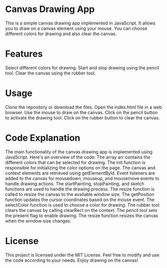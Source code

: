 # Canvas Drawing App
This is a simple canvas drawing app implemented in JavaScript. It allows you to draw on a canvas element using your mouse. You can choose different colors for drawing and also clear the canvas.

# Features
Select different colors for drawing.
Start and stop drawing using the pencil tool.
Clear the canvas using the rubber tool.
# Usage
Clone the repository or download the files.
Open the index.html file in a web browser.
Use the mouse to draw on the canvas.
Click on the pencil button to activate the drawing tool.
Click on the rubber button to clear the canvas.
# Code Explanation
The main functionality of the canvas drawing app is implemented using JavaScript. Here's an overview of the code:
The array arr contains the different colors that can be selected for drawing.
The init function is responsible for initializing the color options on the page.
The canvas and context elements are retrieved using getElementById.
Event listeners are added to the canvas for mousedown, mouseup, and mousemove events to handle drawing actions.
The startPainting, stopPainting, and sketch functions are used to handle the drawing process.
The resize function is called to resize the canvas to the available window size.
The getPosition function updates the cursor coordinates based on the mouse event.
The selectColor function is used to choose a color for drawing.
The rubber tool clears the canvas by calling clearRect on the context.
The pencil tool sets the present flag to enable drawing.
The resize function resizes the canvas when the window size changes.
# License
This project is licensed under the MIT License.
Feel free to modify and use the code according to your needs.
Enjoy drawing on the canvas!
